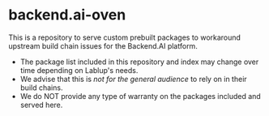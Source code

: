 # backend.ai-oven

This is a repository to serve custom prebuilt packages to workaround upstream build chain issues for the Backend.AI platform.

* The package list included in this repository and index may change over time depending on Lablup's needs.
* We advise that this is *not for the general audience* to rely on in their build chains.
* We do NOT provide any type of warranty on the packages included and served here.
